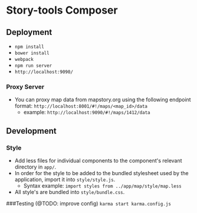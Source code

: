 # Story-tools Composer

## Deployment
- `npm install`
- `bower install`
- `webpack`
- `npm run server`
- `http://localhost:9090/`

### Proxy Server
- You can proxy map data from mapstory.org using the following endpoint format:
`http://localhost:8001/#!/maps/<map_id>/data`
  - example: `http://localhost:9090/#!/maps/1412/data`

## Development
### Style
- Add less files for individual components to the component's relevant directory in `app/`.
- In order for the style to be added to the bundled stylesheet used by the application, import it into `style/style.js`.
  - Syntax example: `import styles from ../app/map/style/map.less`
- All style's are bundled into `style/bundle.css`.

###Testing (@TODO: improve config)
`karma start karma.config.js`
